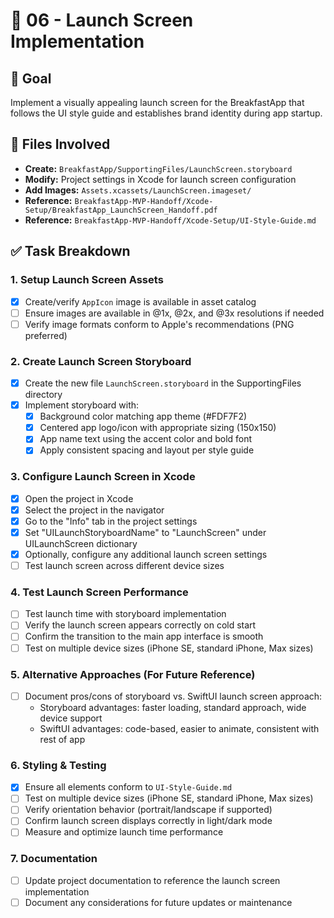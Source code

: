 # 📝 06 - Launch Screen Implementation

## 🎯 Goal
Implement a visually appealing launch screen for the BreakfastApp that follows the UI style guide and establishes brand identity during app startup.

## 📂 Files Involved
- **Create:** `BreakfastApp/SupportingFiles/LaunchScreen.storyboard`
- **Modify:** Project settings in Xcode for launch screen configuration
- **Add Images:** `Assets.xcassets/LaunchScreen.imageset/`
- **Reference:** `BreakfastApp-MVP-Handoff/Xcode-Setup/BreakfastApp_LaunchScreen_Handoff.pdf`
- **Reference:** `BreakfastApp-MVP-Handoff/Xcode-Setup/UI-Style-Guide.md`

## ✅ Task Breakdown

### 1. Setup Launch Screen Assets
- [x] Create/verify `AppIcon` image is available in asset catalog
- [ ] Ensure images are available in @1x, @2x, and @3x resolutions if needed
- [ ] Verify image formats conform to Apple's recommendations (PNG preferred)

### 2. Create Launch Screen Storyboard
- [x] Create the new file `LaunchScreen.storyboard` in the SupportingFiles directory
- [x] Implement storyboard with:
  - [x] Background color matching app theme (#FDF7F2)
  - [x] Centered app logo/icon with appropriate sizing (150x150)
  - [x] App name text using the accent color and bold font 
  - [x] Apply consistent spacing and layout per style guide

### 3. Configure Launch Screen in Xcode
- [x] Open the project in Xcode
- [x] Select the project in the navigator 
- [x] Go to the "Info" tab in the project settings
- [x] Set "UILaunchStoryboardName" to "LaunchScreen" under UILaunchScreen dictionary
- [x] Optionally, configure any additional launch screen settings
- [ ] Test launch screen across different device sizes

### 4. Test Launch Screen Performance
- [ ] Test launch time with storyboard implementation
- [ ] Verify the launch screen appears correctly on cold start
- [ ] Confirm the transition to the main app interface is smooth
- [ ] Test on multiple device sizes (iPhone SE, standard iPhone, Max sizes)

### 5. Alternative Approaches (For Future Reference)
- [ ] Document pros/cons of storyboard vs. SwiftUI launch screen approach:
  - Storyboard advantages: faster loading, standard approach, wide device support
  - SwiftUI advantages: code-based, easier to animate, consistent with rest of app

### 6. Styling & Testing
- [x] Ensure all elements conform to `UI-Style-Guide.md`
- [ ] Test on multiple device sizes (iPhone SE, standard iPhone, Max sizes)
- [ ] Verify orientation behavior (portrait/landscape if supported)
- [ ] Confirm launch screen displays correctly in light/dark mode
- [ ] Measure and optimize launch time performance

### 7. Documentation
- [ ] Update project documentation to reference the launch screen implementation
- [ ] Document any considerations for future updates or maintenance 